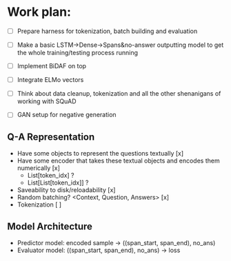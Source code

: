 # Work plan:

- [ ] Prepare harness for tokenization, batch building and evaluation
- [ ] Make a basic LSTM->Dense->Spans&no-answer outputting model to get the whole training/testing process running
- [ ] Implement BiDAF on top
- [ ] Integrate ELMo vectors
- [ ] Think about data cleanup, tokenization and all the other shenanigans of working with SQuAD
- [ ] GAN setup for negative generation


## Q-A Representation
* Have some objects to represent the questions textually [x]
* Have some encoder that takes these textual objects and encodes them numerically [x]
  * List[token_idx] ?
  * List[List[token_idx]] ?
* Saveability to disk/reloadability [x]
* Random batching? <Context, Question, Answers> [x]
* Tokenization [ ]

## Model Architecture

* Predictor model: encoded sample -> ((span_start, span_end), no_ans)
* Evaluator model: ((span_start, span_end), no_ans) -> loss
